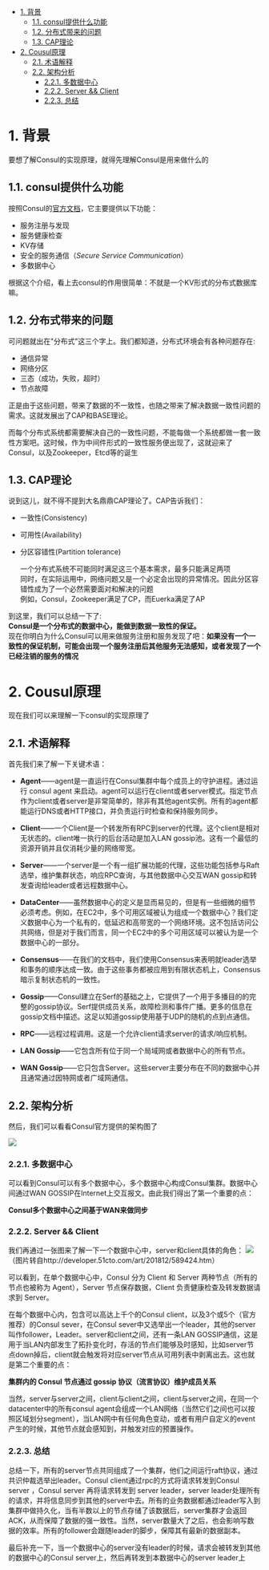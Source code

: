 <!-- TOC -->

- [1. 背景](#1-%E8%83%8C%E6%99%AF)
  - [1.1. consul提供什么功能](#11-consul%E6%8F%90%E4%BE%9B%E4%BB%80%E4%B9%88%E5%8A%9F%E8%83%BD)
  - [1.2. 分布式带来的问题](#12-%E5%88%86%E5%B8%83%E5%BC%8F%E5%B8%A6%E6%9D%A5%E7%9A%84%E9%97%AE%E9%A2%98)
  - [1.3. CAP理论](#13-cap%E7%90%86%E8%AE%BA)
- [2. Cousul原理](#2-cousul%E5%8E%9F%E7%90%86)
  - [2.1. 术语解释](#21-%E6%9C%AF%E8%AF%AD%E8%A7%A3%E9%87%8A)
  - [2.2. 架构分析](#22-%E6%9E%B6%E6%9E%84%E5%88%86%E6%9E%90)
    - [2.2.1. 多数据中心](#221-%E5%A4%9A%E6%95%B0%E6%8D%AE%E4%B8%AD%E5%BF%83)
    - [2.2.2. Server && Client](#222-server--client)
    - [2.2.3. 总结](#223-%E6%80%BB%E7%BB%93)

<!-- /TOC -->

# 1. 背景
要想了解Consul的实现原理，就得先理解Consul是用来做什么的

## 1.1. consul提供什么功能
按照Consul的[官方文档](https://www.consul.io/intro/index.html)，它主要提供以下功能：

* 服务注册与发现
* 服务健康检查
* KV存储
* 安全的服务通信（_Secure Service Communication_）
* 多数据中心

根据这个介绍，看上去consul的作用很简单：不就是一个KV形式的分布式数据库嘛。

## 1.2. 分布式带来的问题
可问题就出在"分布式"这三个字上。我们都知道，分布式环境会有各种问题存在:

* 通信异常
* 网络分区
* 三态（成功，失败，超时）
* 节点故障

正是由于这些问题，带来了数据的不一致性，也随之带来了解决数据一致性问题的需求。这就发展出了CAP和BASE理论。

而每个分布式系统都需要解决自己的一致性问题，不能每做一个系统都做一套一致性方案吧。这时候，作为中间件形式的一致性服务便出现了，这就迎来了Consul，以及Zookeeper，Etcd等的诞生

## 1.3. CAP理论
说到这儿，就不得不提到大名鼎鼎CAP理论了。CAP告诉我们：

* 一致性\(Consistency\)
* 可用性\(Availability\)
* 分区容错性\(Partition tolerance\)

  一个分布式系统不可能同时满足这三个基本需求，最多只能满足两项  
  同时，在实际运用中，网络问题又是一个必定会出现的异常情况。因此分区容错性成为了一个必然需要面对和解决的问题  
  例如，Consul，Zookeeper满足了CP，而Euerka满足了AP

到这里，我们可以总结一下了:  
**Consul是一个分布式的数据中心，能做到数据一致性的保证。**  
现在你明白为什么Consul可以用来做服务注册和服务发现了吧：**如果没有一个一致性的保证机制，可能会出现一个服务注册后其他服务无法感知，或者发现了一个已经注销的服务的情况**

# 2. Cousul原理
现在我们可以来理解一下consul的实现原理了

## 2.1. 术语解释
首先我们来了解一下关键术语：

* **Agent**——agent是一直运行在Consul集群中每个成员上的守护进程。通过运行 consul agent 来启动。agent可以运行在client或者server模式。指定节点作为client或者server是非常简单的，除非有其他agent实例。所有的agent都能运行DNS或者HTTP接口，并负责运行时检查和保持服务同步。
* **Client**——一个Client是一个转发所有RPC到server的代理。这个client是相对无状态的。client唯一执行的后台活动是加入LAN gossip池。这有一个最低的资源开销并且仅消耗少量的网络带宽。
* **Server**——一个server是一个有一组扩展功能的代理，这些功能包括参与Raft选举，维护集群状态，响应RPC查询，与其他数据中心交互WAN gossip和转发查询给leader或者远程数据中心。
* **DataCenter**——虽然数据中心的定义是显而易见的，但是有一些细微的细节必须考虑。例如，在EC2中，多个可用区域被认为组成一个数据中心？我们定义数据中心为一个私有的，低延迟和高带宽的一个网络环境。这不包括访问公共网络，但是对于我们而言，同一个EC2中的多个可用区域可以被认为是一个数据中心的一部分。
* **Consensus**——在我们的文档中，我们使用Consensus来表明就leader选举和事务的顺序达成一致。由于这些事务都被应用到有限状态机上，Consensus暗示复制状态机的一致性。
* **Gossip**——Consul建立在Serf的基础之上，它提供了一个用于多播目的的完整的gossip协议。Serf提供成员关系，故障检测和事件广播。更多的信息在gossip文档中描述。这足以知道gossip使用基于UDP的随机的点到点通信。
* **RPC**——远程过程调用。这是一个允许client请求server的请求/响应机制。

* **LAN Gossip**——它包含所有位于同一个局域网或者数据中心的所有节点。

* **WAN Gossip**——它只包含Server。这些server主要分布在不同的数据中心并且通常通过因特网或者广域网通信。

## 2.2. 架构分析
然后，我们可以看看Consul官方提供的架构图了

![](/assets/consul1.png)


### 2.2.1. 多数据中心
可以看到Consul可以有多个数据中心，多个数据中心构成Consul集群。数据中心间通过WAN GOSSIP在Internet上交互报文。由此我们得出了第一个重要的点：

**Consul多个数据中心之间基于WAN来做同步**

### 2.2.2. Server && Client
我们再通过一张图来了解一下一个数据中心中，server和client具体的角色：
![](/assets/consul2.jpg)
（图片转自http://developer.51cto.com/art/201812/589424.htm）

可以看到，在单个数据中心中，Consul 分为 Client 和 Server 两种节点（所有的节点也被称为 Agent），Server 节点保存数据，Client 负责健康检查及转发数据请求到 Server。

在每个数据中心内，包含可以高达上千个的Consul client，以及3个或5个（官方推荐）的Consul sever，在Consul sever中又选举出一个leader，其他的server叫作follower，Leader。server和client之间，还有一条LAN GOSSIP通信，这是用于当LAN内部发生了拓扑变化时，存活的节点们能够及时感知，比如server节点down掉后，client就会触发将对应server节点从可用列表中剥离出去。这也就是第二个重要的点：

**集群内的 Consul 节点通过 gossip 协议（流言协议）维护成员关系**

当然，server与server之间，client与client之间，client与server之间，在同一个datacenter中的所有consul agent会组成一个LAN网络（当然它们之间也可以按照区域划分segment），当LAN网中有任何角色变动，或者有用户自定义的event产生的时候，其他节点就会感知到，并触发对应的预置操作。

### 2.2.3. 总结
总结一下，所有的server节点共同组成了一个集群，他们之间运行raft协议，通过共识仲裁选举出leader。Consul client通过rpc的方式将请求转发到Consul server ，Consul server 再将请求转发到 server leader，server leader处理所有的请求，并将信息同步到其他的server中去。所有的业务数据都通过leader写入到集群中做持久化，当有半数以上的节点存储了该数据后，server集群才会返回ACK，从而保障了数据的强一致性。当然，server数量大了之后，也会影响写数据的效率。所有的follower会跟随leader的脚步，保障其有最新的数据副本。

最后补充一下，当一个数据中心的server没有leader的时候，请求会被转发到其他的数据中心的Consul server上，然后再转发到本数据中心的server leader上



